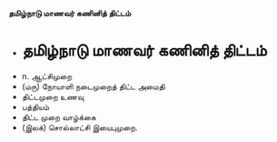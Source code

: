 **தமிழ்நாடு மாணவர் கணினித் திட்டம்**
- # தமிழ்நாடு மாணவர் கணினித் திட்டம்
- n. ஆட்சிமுறை
- (மரு) நோயாளி நடைமுறைத் திட்ட அமைதி
- திட்டமுறை உணவு
- பத்தியம்
- திட்ட முறை வாழ்க்கை
- (இலக்) சொல்லாட்சி இயைபுமுறை.

